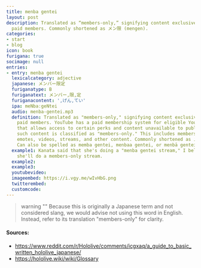 ```yaml
---
title: menba gentei
layout: post
description: Translated as “members-only,” signifying content exclusive to the VTuber's
  paid members. Commonly shortened as メン限 (mengen).
categories:
- start
- blog
icon: book
furigana: true
socimage: null
entries:
- entry: menba gentei
  lexicalcategory: adjective
  japanese: メンバー限定
  furiganatype: B
  furiganatext: メンバー,限,定
  furiganacontent: ',げん,てい'
  ipa: meNbaːgeNtei
  audio: menba-gentei.mp3
  definition: Translated as "members-only," signifying content exclusive to the VTuber's
    paid members. YouTube has a paid membership system for eligible YouTube channels
    that allows access to certain perks and content unavailable to public viewers;
    such content is classified as "members-only." This includes members-only messages,
    emotes, videos, streams, and other content. Commonly shortened as メン限 (mengen).
    Can also be spelled as memba gentei, menbaa gentei, or menbā gentei.
  example1: Kanata said that she's doing a "menba gentei stream," I believe that means
    she'll do a members-only stream.
  example2: 
  example3: 
  youtubevideo: 
  imageembed: https://i.vgy.me/wIvHbG.png
  twitterembed: 
  customcode:
---
```

> warning ""
> Because this is originally a Japanese term and not considered slang, we would advise not using this word in English. Instead, refer to its translation "members-only" for clarity.

#### Sources:
- <https://www.reddit.com/r/Hololive/comments/icgxaq/a_guide_to_basic_written_hololive_japanese/>
- <https://hololive.wiki/wiki/Glossary>

